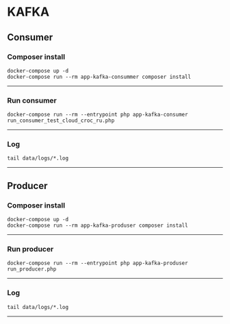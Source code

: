 # KAFKA

## Consumer


### Composer install

```
docker-compose up -d
docker-compose run --rm app-kafka-consummer composer install
```

---
### Run consumer

```
docker-compose run --rm --entrypoint php app-kafka-consumer run_consumer_test_cloud_croc_ru.php
```

---
### Log

```
tail data/logs/*.log
```


---
## Producer


### Composer install

```
docker-compose up -d
docker-compose run --rm app-kafka-produser composer install
```
---
### Run producer

```
docker-compose run --rm --entrypoint php app-kafka-produser run_producer.php
```
---
### Log

```
tail data/logs/*.log
```
---
